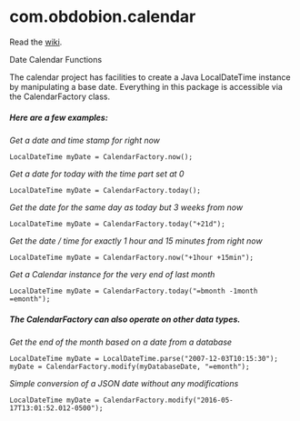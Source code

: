 # com.obdobion.calendar

Read the [wiki](https://github.com/fedups/com.obdobion.calendar/wiki).

Date Calendar Functions

The calendar project has facilities to create a Java LocalDateTime instance by manipulating a base date.  Everything in this package is accessible via the CalendarFactory class.  

##### Here are a few examples:

_Get a date and time stamp for right now_

    LocalDateTime myDate = CalendarFactory.now();

_Get a date for today with the time part set at 0_

    LocalDateTime myDate = CalendarFactory.today();

_Get the date for the same day as today but 3 weeks from now_

    LocalDateTime myDate = CalendarFactory.today("+21d");

_Get the date / time for exactly 1 hour and 15 minutes from right now_

    LocalDateTime myDate = CalendarFactory.now("+1hour +15min");

_Get a Calendar instance for the very end of last month_

    LocalDateTime myDate = CalendarFactory.today("=bmonth -1month =emonth");

##### The CalendarFactory can also operate on other data types.

_Get the end of the month based on a date from a database_

    LocalDateTime myDate = LocalDateTime.parse("2007-12-03T10:15:30");
    myDate = CalendarFactory.modify(myDatabaseDate, "=emonth");

_Simple conversion of a JSON date without any modifications_

    LocalDateTime myDate = CalendarFactory.modify("2016-05-17T13:01:52.012-0500");
